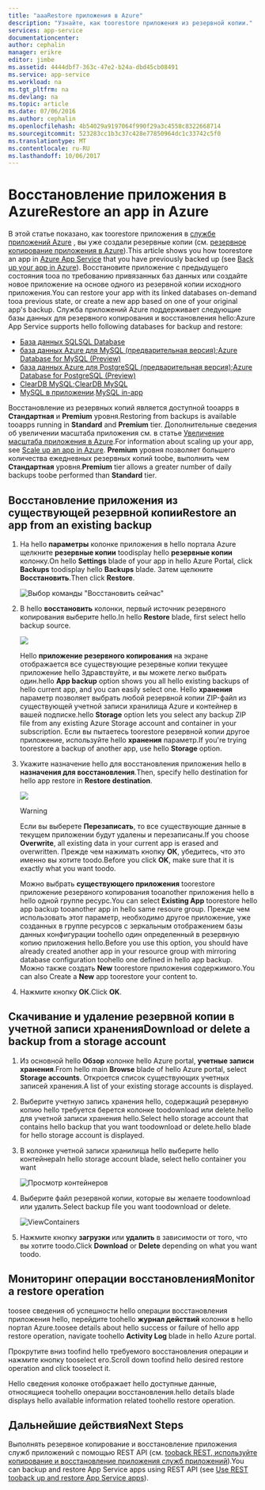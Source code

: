 ```yaml
---
title: "aaaRestore приложения в Azure"
description: "Узнайте, как toorestore приложения из резервной копии."
services: app-service
documentationcenter: 
author: cephalin
manager: erikre
editor: jimbe
ms.assetid: 4444dbf7-363c-47e2-b24a-dbd45cb08491
ms.service: app-service
ms.workload: na
ms.tgt_pltfrm: na
ms.devlang: na
ms.topic: article
ms.date: 07/06/2016
ms.author: cephalin
ms.openlocfilehash: 4b54029a9197064f990f29a3c4558c8322668714
ms.sourcegitcommit: 523283cc1b3c37c428e77850964dc1c33742c5f0
ms.translationtype: MT
ms.contentlocale: ru-RU
ms.lasthandoff: 10/06/2017
---
```

# <a name="restore-an-app-in-azure"></a><span data-ttu-id="ceb01-103">Восстановление приложения в Azure</span><span class="sxs-lookup"><span data-stu-id="ceb01-103">Restore an app in Azure</span></span>
<span data-ttu-id="ceb01-104">В этой статье показано, как toorestore приложения в [службе приложений Azure](../app-service/app-service-value-prop-what-is.md) , вы уже создали резервные копии (см. [резервное копирование приложения в Azure](web-sites-backup.md)).</span><span class="sxs-lookup"><span data-stu-id="ceb01-104">This article shows you how toorestore an app in [Azure App Service](../app-service/app-service-value-prop-what-is.md) that you have previously backed up (see [Back up your app in Azure](web-sites-backup.md)).</span></span> <span data-ttu-id="ceb01-105">Восстановите приложение с предыдущего состояния tooa по требованию привязанных баз данных или создайте новое приложение на основе одного из резервной копии исходного приложения.</span><span class="sxs-lookup"><span data-stu-id="ceb01-105">You can restore your app with its linked databases on-demand tooa previous state, or create a new app based on one of your original app's backup.</span></span> <span data-ttu-id="ceb01-106">Служба приложений Azure поддерживает следующие базы данных для резервного копирования и восстановления hello:</span><span class="sxs-lookup"><span data-stu-id="ceb01-106">Azure App Service supports hello following databases for backup and restore:</span></span>
- [<span data-ttu-id="ceb01-107">База данных SQL</span><span class="sxs-lookup"><span data-stu-id="ceb01-107">SQL Database</span></span>](https://azure.microsoft.com/en-us/services/sql-database/)
- <span data-ttu-id="ceb01-108">[база данных Azure для MySQL (предварительная версия)](https://azure.microsoft.com/en-us/services/mysql);</span><span class="sxs-lookup"><span data-stu-id="ceb01-108">[Azure Database for MySQL (Preview)](https://azure.microsoft.com/en-us/services/mysql)</span></span>
- <span data-ttu-id="ceb01-109">[база данных Azure для PostgreSQL (предварительная версия)](https://azure.microsoft.com/en-us/services/postgres);</span><span class="sxs-lookup"><span data-stu-id="ceb01-109">[Azure Database for PostgreSQL (Preview)](https://azure.microsoft.com/en-us/services/postgres)</span></span>
- <span data-ttu-id="ceb01-110">[ClearDB MySQL](https://azuremarketplace.microsoft.com/en-us/marketplace/apps/SuccessBricksInc.ClearDBMySQLDatabase?tab=Overview);</span><span class="sxs-lookup"><span data-stu-id="ceb01-110">[ClearDB MySQL](https://azuremarketplace.microsoft.com/en-us/marketplace/apps/SuccessBricksInc.ClearDBMySQLDatabase?tab=Overview)</span></span>
- <span data-ttu-id="ceb01-111">[MySQL в приложении](https://blogs.msdn.microsoft.com/appserviceteam/2017/03/06/announcing-general-availability-for-mysql-in-app).</span><span class="sxs-lookup"><span data-stu-id="ceb01-111">[MySQL in-app](https://blogs.msdn.microsoft.com/appserviceteam/2017/03/06/announcing-general-availability-for-mysql-in-app)</span></span>

<span data-ttu-id="ceb01-112">Восстановление из резервных копий является доступной tooapps в **Стандартная** и **Premium** уровня.</span><span class="sxs-lookup"><span data-stu-id="ceb01-112">Restoring from backups is available tooapps running in **Standard** and **Premium** tier.</span></span> <span data-ttu-id="ceb01-113">Дополнительные сведения об увеличении масштаба приложения см. в статье [Увеличение масштаба приложения в Azure](web-sites-scale.md).</span><span class="sxs-lookup"><span data-stu-id="ceb01-113">For information about scaling up your app, see [Scale up an app in Azure](web-sites-scale.md).</span></span> <span data-ttu-id="ceb01-114">**Premium** уровня позволяет большего количества ежедневных резервных копий toobe, выполнить чем **Стандартная** уровня.</span><span class="sxs-lookup"><span data-stu-id="ceb01-114">**Premium** tier allows a greater number of daily backups toobe performed than **Standard** tier.</span></span>

<a name="PreviousBackup"></a>

## <a name="restore-an-app-from-an-existing-backup"></a><span data-ttu-id="ceb01-115">Восстановление приложения из существующей резервной копии</span><span class="sxs-lookup"><span data-stu-id="ceb01-115">Restore an app from an existing backup</span></span>
1. <span data-ttu-id="ceb01-116">На hello **параметры** колонке приложения в hello портала Azure щелкните **резервные копии** toodisplay hello **резервные копии** колонку.</span><span class="sxs-lookup"><span data-stu-id="ceb01-116">On hello **Settings** blade of your app in hello Azure Portal, click **Backups** toodisplay hello **Backups** blade.</span></span> <span data-ttu-id="ceb01-117">Затем щелкните **Восстановить**.</span><span class="sxs-lookup"><span data-stu-id="ceb01-117">Then click **Restore**.</span></span>
   
    ![Выбор команды "Восстановить сейчас"][ChooseRestoreNow]
2. <span data-ttu-id="ceb01-119">В hello **восстановить** колонки, первый источник резервного копирования выберите hello.</span><span class="sxs-lookup"><span data-stu-id="ceb01-119">In hello **Restore** blade, first select hello backup source.</span></span>
   
    ![](./media/web-sites-restore/021ChooseSource1.png)
   
    <span data-ttu-id="ceb01-120">Hello **приложение резервного копирования** на экране отображается все существующие резервные копии текущее приложение hello Здравствуйте, и вы можете легко выбрать один.</span><span class="sxs-lookup"><span data-stu-id="ceb01-120">hello **App backup** option shows you all hello existing backups of hello current app, and you can easily select one.</span></span>
    <span data-ttu-id="ceb01-121">Hello **хранения** параметр позволяет выбрать любой резервной копии ZIP-файл из существующей учетной записи хранилища Azure и контейнер в вашей подписке.</span><span class="sxs-lookup"><span data-stu-id="ceb01-121">hello **Storage** option lets you select any backup ZIP file from any existing Azure Storage account and container in your subscription.</span></span>
    <span data-ttu-id="ceb01-122">Если вы пытаетесь toorestore резервной копии другое приложение, используйте hello **хранения** параметр.</span><span class="sxs-lookup"><span data-stu-id="ceb01-122">If you're trying toorestore a backup of another app, use hello **Storage** option.</span></span>
3. <span data-ttu-id="ceb01-123">Укажите назначение hello для восстановления приложения hello в **назначения для восстановления**.</span><span class="sxs-lookup"><span data-stu-id="ceb01-123">Then, specify hello destination for hello app restore in **Restore destination**.</span></span>
   
    ![](./media/web-sites-restore/022ChooseDestination1.png)
   
   > [!WARNING]
   > <span data-ttu-id="ceb01-124">Если вы выберете **Перезаписать**, то все существующие данные в текущем приложении будут удалены и перезаписаны.</span><span class="sxs-lookup"><span data-stu-id="ceb01-124">If you choose **Overwrite**, all existing data in your current app is erased and overwritten.</span></span> <span data-ttu-id="ceb01-125">Прежде чем нажимать кнопку **ОК**, убедитесь, что это именно вы хотите toodo.</span><span class="sxs-lookup"><span data-stu-id="ceb01-125">Before you click **OK**, make sure that it is exactly what you want toodo.</span></span>
   > 
   > 
   
    <span data-ttu-id="ceb01-126">Можно выбрать **существующего приложения** toorestore приложение резервного копирования tooanother приложения hello в hello одной группе ресурс.</span><span class="sxs-lookup"><span data-stu-id="ceb01-126">You can select **Existing App** toorestore hello app backup tooanother app in hello same resoure group.</span></span> <span data-ttu-id="ceb01-127">Прежде чем использовать этот параметр, необходимо другое приложение, уже созданных в группе ресурсов с зеркальным отображением базы данных конфигурации toohello один определенный в резервную копию приложения hello.</span><span class="sxs-lookup"><span data-stu-id="ceb01-127">Before you use this option, you should have already created another app in your resource group with mirroring database configuration toohello one defined in hello app backup.</span></span> <span data-ttu-id="ceb01-128">Можно также создать **New** toorestore приложения содержимого.</span><span class="sxs-lookup"><span data-stu-id="ceb01-128">You can also Create a **New** app toorestore your content to.</span></span>

4. <span data-ttu-id="ceb01-129">Нажмите кнопку **ОК**.</span><span class="sxs-lookup"><span data-stu-id="ceb01-129">Click **OK**.</span></span>

<a name="StorageAccount"></a>

## <a name="download-or-delete-a-backup-from-a-storage-account"></a><span data-ttu-id="ceb01-130">Скачивание и удаление резервной копии в учетной записи хранения</span><span class="sxs-lookup"><span data-stu-id="ceb01-130">Download or delete a backup from a storage account</span></span>
1. <span data-ttu-id="ceb01-131">Из основной hello **Обзор** колонке hello Azure portal, **учетные записи хранения**.</span><span class="sxs-lookup"><span data-stu-id="ceb01-131">From hello main **Browse** blade of hello Azure portal, select **Storage accounts**.</span></span> <span data-ttu-id="ceb01-132">Откроется список существующих учетных записей хранения.</span><span class="sxs-lookup"><span data-stu-id="ceb01-132">A list of your existing storage accounts is displayed.</span></span>
2. <span data-ttu-id="ceb01-133">Выберите учетную запись хранения hello, содержащий резервную копию hello требуется берется колонке toodownload или delete.hello для учетной записи хранения hello.</span><span class="sxs-lookup"><span data-stu-id="ceb01-133">Select hello storage account that contains hello backup that you want toodownload or delete.hello blade for hello storage account is displayed.</span></span>
3. <span data-ttu-id="ceb01-134">В колонке учетной записи хранилища hello выберите hello контейнера</span><span class="sxs-lookup"><span data-stu-id="ceb01-134">In hello storage account blade, select hello container you want</span></span>
   
    ![Просмотр контейнеров][ViewContainers]
4. <span data-ttu-id="ceb01-136">Выберите файл резервной копии, которые вы желаете toodownload или удалить.</span><span class="sxs-lookup"><span data-stu-id="ceb01-136">Select backup file you want toodownload or delete.</span></span>
   
    ![ViewContainers](./media/web-sites-restore/03ViewFiles.png)
5. <span data-ttu-id="ceb01-138">Нажмите кнопку **загрузки** или **удалить** в зависимости от того, что вы хотите toodo.</span><span class="sxs-lookup"><span data-stu-id="ceb01-138">Click **Download** or **Delete** depending on what you want toodo.</span></span>  

<a name="OperationLogs"></a>

## <a name="monitor-a-restore-operation"></a><span data-ttu-id="ceb01-139">Мониторинг операции восстановления</span><span class="sxs-lookup"><span data-stu-id="ceb01-139">Monitor a restore operation</span></span>
<span data-ttu-id="ceb01-140">toosee сведения об успешности hello операции восстановления приложения hello, перейдите toohello **журнал действий** колонки в hello портал Azure.</span><span class="sxs-lookup"><span data-stu-id="ceb01-140">toosee details about hello success or failure of hello app restore operation, navigate toohello **Activity Log** blade in hello Azure portal.</span></span>  
 

<span data-ttu-id="ceb01-141">Прокрутите вниз toofind hello требуемого восстановления операции и нажмите кнопку tooselect его.</span><span class="sxs-lookup"><span data-stu-id="ceb01-141">Scroll down toofind hello desired restore operation and click tooselect it.</span></span>

<span data-ttu-id="ceb01-142">Hello сведения колонке отображает hello доступные данные, относящиеся toohello операции восстановления.</span><span class="sxs-lookup"><span data-stu-id="ceb01-142">hello details blade displays hello available information related toohello restore operation.</span></span>

## <a name="next-steps"></a><span data-ttu-id="ceb01-143">Дальнейшие действия</span><span class="sxs-lookup"><span data-stu-id="ceb01-143">Next Steps</span></span>
<span data-ttu-id="ceb01-144">Выполнять резервное копирование и восстановление приложения служб приложений с помощью REST API (см. [tooback REST, используйте копирование и восстановление приложения служб приложений](websites-csm-backup.md)).</span><span class="sxs-lookup"><span data-stu-id="ceb01-144">You can backup and restore App Service apps using REST API (see [Use REST tooback up and restore App Service apps](websites-csm-backup.md)).</span></span>


<!-- IMAGES -->
[ChooseRestoreNow]: ./media/web-sites-restore/02ChooseRestoreNow1.png
[ViewContainers]: ./media/web-sites-restore/03ViewContainers.png
[StorageAccountFile]: ./media/web-sites-restore/02StorageAccountFile.png
[BrowseCloudStorage]: ./media/web-sites-restore/03BrowseCloudStorage.png
[StorageAccountFileSelected]: ./media/web-sites-restore/04StorageAccountFileSelected.png
[ChooseRestoreSettings]: ./media/web-sites-restore/05ChooseRestoreSettings.png
[ChooseDBServer]: ./media/web-sites-restore/06ChooseDBServer.png
[RestoreToNewSQLDB]: ./media/web-sites-restore/07RestoreToNewSQLDB.png
[NewSQLDBConfig]: ./media/web-sites-restore/08NewSQLDBConfig.png
[RestoredContosoWebSite]: ./media/web-sites-restore/09RestoredContosoWebSite.png
[DashboardOperationLogsLink]: ./media/web-sites-restore/10DashboardOperationLogsLink.png
[ManagementServicesOperationLogsList]: ./media/web-sites-restore/11ManagementServicesOperationLogsList.png
[DetailsButton]: ./media/web-sites-restore/12DetailsButton.png
[OperationDetails]: ./media/web-sites-restore/13OperationDetails.png

